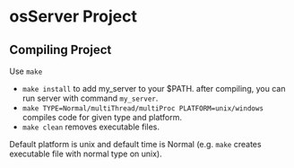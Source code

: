 # osServer Project


## Compiling Project
Use `make`

+ `make install` to add my_server to your $PATH. after compiling, you can run server with command `my_server`.
+ `make TYPE=Normal/multiThread/multiProc PLATFORM=unix/windows` compiles code for given type and platform.
+ `make clean` removes executable files.


Default platform is unix and default time is Normal (e.g. `make` creates executable file with normal type on unix).
